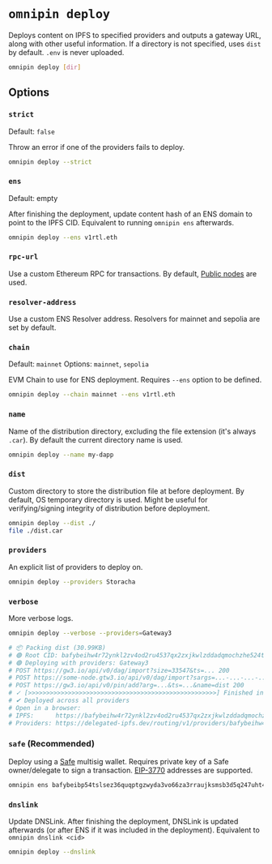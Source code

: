 # `omnipin deploy`

Deploys content on IPFS to specified providers and outputs a gateway URL, along with other useful information. If a directory is not specified, uses `dist` by default. `.env` is never uploaded.

```sh
omnipin deploy [dir]
```

## Options

### `strict`

Default: `false`

Throw an error if one of the providers fails to deploy.

```sh
omnipin deploy --strict
```

### `ens`

Default: empty

After finishing the deployment, update content hash of an ENS domain to point to the IPFS CID. Equivalent to running `omnipin ens` afterwards.

```sh
omnipin deploy --ens v1rtl.eth
```

### `rpc-url`

Use a custom Ethereum RPC for transactions. By default, [Public nodes](https://ethereum-rpc.publicnode.com) are used.

### `resolver-address`

Use a custom ENS Resolver address. Resolvers for mainnet and sepolia are set by default.

### `chain`

Default: `mainnet`
Options: `mainnet`, `sepolia`

EVM Chain to use for ENS deployment. Requires `--ens` option to be defined.

```sh
omnipin deploy --chain mainnet --ens v1rtl.eth
```

### `name`

Name of the distribution directory, excluding the file extension (it's always `.car`). By default the current directory name is used.

```sh
omnipin deploy --name my-dapp
```

### `dist`

Custom directory to store the distribution file at before deployment. By default, OS temporary directory is used. Might be useful for verifying/signing integrity of distribution before deployment.

```sh
omnipin deploy --dist ./
file ./dist.car
```

### `providers`

An explicit list of providers to deploy on.

```sh
omnipin deploy --providers Storacha
```

### `verbose`

More verbose logs.

```sh
omnipin deploy --verbose --providers=Gateway3

# 📦 Packing dist (30.99KB)
# 🟢 Root CID: bafybeihw4r72ynkl2zv4od2ru4537qx2zxjkwlzddadqmochzhe524t7qu
# 🟢 Deploying with providers: Gateway3
# POST https://gw3.io/api/v0/dag/import?size=33547&ts=... 200
# POST https://some-node.gtw3.io/api/v0/dag/import?sargs=...-...-...-...&ssig=.......-...-...%3D%3D 200
# POST https://gw3.io/api/v0/pin/add?arg=...&ts=...&name=dist 200
# ✓ [>>>>>>>>>>>>>>>>>>>>>>>>>>>>>>>>>>>>>>>>>>>>>>>>>>>>] Finished in 3s
# ✔ Deployed across all providers
# Open in a browser:
# IPFS:      https://bafybeihw4r72ynkl2zv4od2ru4537qx2zxjkwlzddadqmochzhe524t7qu.ipfs.dweb.link
# Providers: https://delegated-ipfs.dev/routing/v1/providers/bafybeihw4r72ynkl2zv4od2ru4537qx2zxjkwlzddadqmochzhe524t7qu
```

### `safe` (Recommended)

Deploy using a [Safe](https://safe.global) multisig wallet. Requires private key of a Safe owner/delegate to sign a transaction. [EIP-3770](https://eips.ethereum.org/EIPS/eip-3770) addresses are supported.

```sh
omnipin ens bafybeibp54tslsez36quqptgzwyda3vo66za3rraujksmsb3d5q247uht4 v1rtl.eth --safe sep:0x1234567890000000000000000000000000000000 --chain sepolia
```

### `dnslink`

Update DNSLink. After finishing the deployment, DNSLink is updated afterwards (or after ENS if it was included in the deployment). Equivalent to `omnipin dnslink <cid>`

```sh
omnipin deploy --dnslink
```
